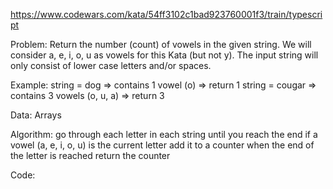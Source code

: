 https://www.codewars.com/kata/54ff3102c1bad923760001f3/train/typescript

Problem:
Return the number (count) of vowels in the given string.
We will consider a, e, i, o, u as vowels for this Kata (but not y).
The input string will only consist of lower case letters and/or spaces.

Example:
string = dog => contains 1 vowel (o) => return 1
string = cougar => contains 3 vowels (o, u, a) => return 3

Data:
Arrays

Algorithm:
go through each letter in each string until you reach the end
if a vowel (a, e, i, o, u) is the current letter add it to a counter
when the end of the letter is reached return the counter

Code:
